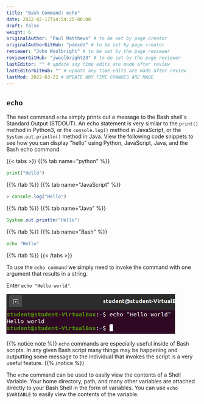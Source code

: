 ```yaml
---
title: "Bash Command: echo"
date: 2022-02-17T14:54:25-06:00
draft: false
weight: 6
originalAuthor: "Paul Matthews" # to be set by page creator
originalAuthorGitHub: "pdmxdd" # to be set by page creator
reviewer: "John Woolbright" # to be set by the page reviewer
reviewerGitHub: "jwoolbright23" # to be set by the page reviewer
lastEditor: "" # update any time edits are made after review
lastEditorGitHub: "" # update any time edits are made after review
lastMod: 2022-03-22 # UPDATE ANY TIME CHANGES ARE MADE
---
```


## `echo`

The next command `echo` simply prints out a message to the Bash shell's Standard Output (STDOUT). An echo statement is very similar to the `print()` method in Python3, or the `console.log()` method in JavaScript, or the `System.out.println()` method in Java. View the following code snippets to see how you can display "hello" using Python, JavaScript, Java, and the Bash echo command.

{{< tabs >}}
{{% tab name="python" %}}
```python
print("Hello")
```
{{% /tab %}}
{{% tab name="JavaScript" %}}
```js
> console.log("Hello")
```
{{% /tab %}}
{{% tab name="Java" %}}
```java
System.out.println("Hello")
```
{{% /tab %}}
{{% tab name="Bash" %}}
```Bash
echo "Hello"
```
{{% /tab %}}
{{< /tabs >}}

To use the `echo command` we simply need to invoke the command with one argument that results in a string.

Enter `echo "Hello world"`.

![echo "hello world"](pictures/echo-hello-world.png?classes=border)

{{% notice note %}}
`echo` commands are especially useful inside of Bash scripts. In any given Bash script many things may be happening and outputting some message to the individual that invokes the script is a very useful feature.
{{% /notice %}}

The `echo` command can be used to easily view the contents of a Shell Variable. Your home directory, path, and many other variables are attached directly to your Bash Shell in the form of variables. You can use `echo $VARIABLE` to easily view the contents of the variable.